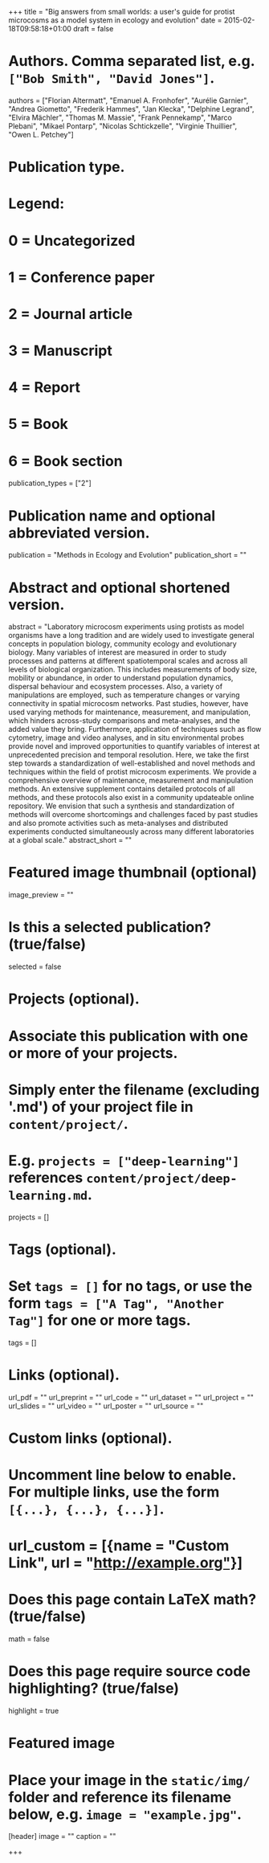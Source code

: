 +++
title = "Big answers from small worlds: a user's guide for protist microcosms as a model system in ecology and evolution"
date = 2015-02-18T09:58:18+01:00
draft = false

# Authors. Comma separated list, e.g. `["Bob Smith", "David Jones"]`.
authors = ["Florian Altermatt",
"Emanuel A. Fronhofer",
"Aurélie Garnier",
"Andrea Giometto",
"Frederik Hammes",
"Jan Klecka",
"Delphine Legrand",
"Elvira Mächler",
"Thomas M. Massie",
"Frank Pennekamp",
"Marco Plebani",
"Mikael Pontarp",
"Nicolas Schtickzelle",
"Virginie Thuillier",
"Owen L. Petchey"]

# Publication type.
# Legend:
# 0 = Uncategorized
# 1 = Conference paper
# 2 = Journal article
# 3 = Manuscript
# 4 = Report
# 5 = Book
# 6 = Book section
publication_types = ["2"]

# Publication name and optional abbreviated version.
publication = "Methods in Ecology and Evolution"
publication_short = ""

# Abstract and optional shortened version.
abstract = "Laboratory microcosm experiments using protists as model organisms have a long tradition and are widely used to investigate general concepts in population biology, community ecology and evolutionary biology. Many variables of interest are measured in order to study processes and patterns at different spatiotemporal scales and across all levels of biological organization. This includes measurements of body size, mobility or abundance, in order to understand population dynamics, dispersal behaviour and ecosystem processes. Also, a variety of manipulations are employed, such as temperature changes or varying connectivity in spatial microcosm networks. Past studies, however, have used varying methods for maintenance, measurement, and manipulation, which hinders across-study comparisons and meta-analyses, and the added value they bring. Furthermore, application of techniques such as flow cytometry, image and video analyses, and in situ environmental probes provide novel and improved opportunities to quantify variables of interest at unprecedented precision and temporal resolution. Here, we take the first step towards a standardization of well-established and novel methods and techniques within the field of protist microcosm experiments. We provide a comprehensive overview of maintenance, measurement and manipulation methods. An extensive supplement contains detailed protocols of all methods, and these protocols also exist in a community updateable online repository. We envision that such a synthesis and standardization of methods will overcome shortcomings and challenges faced by past studies and also promote activities such as meta-analyses and distributed experiments conducted simultaneously across many different laboratories at a global scale."
abstract_short = ""

# Featured image thumbnail (optional)
image_preview = ""

# Is this a selected publication? (true/false)
selected = false

# Projects (optional).
#   Associate this publication with one or more of your projects.
#   Simply enter the filename (excluding '.md') of your project file in `content/project/`.
#   E.g. `projects = ["deep-learning"]` references `content/project/deep-learning.md`.
projects = []

# Tags (optional).
#   Set `tags = []` for no tags, or use the form `tags = ["A Tag", "Another Tag"]` for one or more tags.
tags = []

# Links (optional).
url_pdf = ""
url_preprint = ""
url_code = ""
url_dataset = ""
url_project = ""
url_slides = ""
url_video = ""
url_poster = ""
url_source = ""

# Custom links (optional).
#   Uncomment line below to enable. For multiple links, use the form `[{...}, {...}, {...}]`.
# url_custom = [{name = "Custom Link", url = "http://example.org"}]

# Does this page contain LaTeX math? (true/false)
math = false

# Does this page require source code highlighting? (true/false)
highlight = true

# Featured image
# Place your image in the `static/img/` folder and reference its filename below, e.g. `image = "example.jpg"`.
[header]
image = ""
caption = ""

+++
